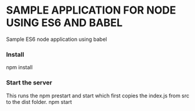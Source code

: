 # SAMPLE APPLICATION FOR NODE USING ES6 AND BABEL

Sample ES6 node application using babel

### Install
  npm install
### Start the server
  This runs the npm prestart and start which first copies the index.js from src to the dist folder.
  npm start
